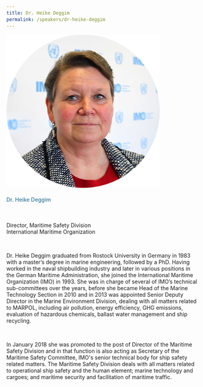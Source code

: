 ```yaml
---
title: Dr. Heike Deggim
permalink: /speakers/dr-heike-deggim
---
```

<div class="row">
            <div class="col is-3">
              <img src="images/Heike-Deggim.png">
            </div>
            <div class="col is-9 speaker-details">
              <h4>Dr. Heike Deggim</h4><br>
<p>Director, Maritime Safety Division<br>
International Maritime Organization</p><br>
<p>Dr. Heike Deggim graduated from Rostock University in Germany in 1983 with a master’s degree in marine engineering, followed by a PhD. Having worked in the naval shipbuilding industry and later in various positions in the German Maritime Administration, she joined the International Maritime Organization (IMO) in 1993. She was in charge of several of IMO’s technical sub-committees over the years, before she became Head of the Marine Technology Section in 2010 and in 2013 was appointed Senior Deputy Director in the Marine Environment Division, dealing with all matters related to MARPOL, including air pollution, energy efficiency, GHG emissions, evaluation of hazardous chemicals, ballast water management and ship recycling.</p><br>
<p>
In January 2018 she was promoted to the post of Director of the Maritime Safety Division and in that function is also acting as Secretary of the Maritime Safety Committee, IMO's senior technical body for ship safety related matters. The Maritime Safety Division deals with all matters related to operational ship safety and the human element; marine technology and cargoes; and maritime security and facilitation of maritime traffic.</p>
            </div>
          </div> 
					
<style type="text/css"> 
    .is-left{
      text-align: left;
    }
    h4{
      font-weight: 500; 
      color: #337B9A !important;
    }
     .speaker-details p { text-align: justified; }
  </style>
